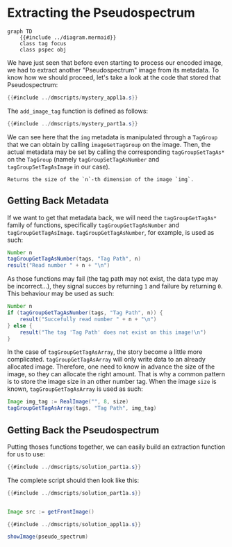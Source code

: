 # Extracting the Pseudospectrum

```mermaid
graph TD
    {{#include ../diagram.mermaid}}
    class tag focus
    class pspec obj
```

We have just seen that before even starting to process our encoded image,
we had to extract another "Pseudospectrum" image from its metadata. To know
how we should proceed, let's take a look at the code that stored that
Pseudospectrum:

```java
{{#include ../dmscripts/mystery_appl1a.s}}
```

The `add_image_tag` function is defined as follows:

```java
{{#include ../dmscripts/mystery_part1a.s}}
```

We can see here that the `img` metadata is manipulated through a `TagGroup`
that we can obtain by calling `imageGetTagGroup` on the image. Then,
the actual metadata may be set by calling the corresponding `tagGroupSetTagAs*`
on the `TagGroup` (namely `tagGroupSetTagAsNumber` and `tagGroupSetTagAsImage`
in our case).

~~~admonish info title="`imageGetDimensionSize(img, n)`"
Returns the size of the `n`-th dimension of the image `img`.
~~~

## Getting Back Metadata

If we want to get that metadata back, we will need the `tagGroupGetTagAs*` family
of functions, specifically `tagGroupGetTagAsNumber` and `tagGroupGetTagAsImage`.
`tagGroupGetTagAsNumber`, for example, is used as such:

```java
Number n
tagGroupGetTagAsNumber(tags, "Tag Path", n)
result("Read number " + n + "\n")
```

As those functions may fail (the tag path may not exist, the data type
may be incorrect...), they signal succes by returning `1` and failure by
returning `0`. This behaviour may be used as such:

```java
Number n
if (tagGroupGetTagAsNumber(tags, "Tag Path", n)) {
    result("Succefully read number " + n + "\n")
} else {
    result("The tag 'Tag Path' does not exist on this image!\n")
}
```

In the case of `tagGroupGetTagAsArray`, the story become a little
more complicated. `tagGroupGetTagAsArray` will only write data to
an already allocated image. Therefore, one need to know in advance
the size of the image, so they can allocate the right amount. That is
why a common pattern is to store the image size in an other number
tag. When the image `size` is known, `tagGroupGetTagAsArray` is
used as such:

```java
Image img_tag := RealImage("", 8, size)
tagGroupGetTagAsArray(tags, "Tag Path", img_tag)
```

## Getting Back the Pseudospectrum

Putting thoses functions together, we can easily build an extraction
function for us to use:

```java
{{#include ../dmscripts/solution_part1a.s}}
```

The complete script should then look like this:

```java
{{#include ../dmscripts/solution_part1a.s}}


Image src := getFrontImage()

{{#include ../dmscripts/solution_appl1a.s}}

showImage(pseudo_spectrum)
```

<!-- ~~~admonish example title="Mystery Processing Recap" collapsible=true
```java
{{#include ../dmscripts/mystery_appl.s}}
```
~~~ -->

